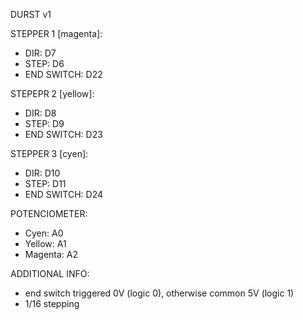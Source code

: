DURST v1

STEPPER 1 [magenta]:
- DIR: D7 
- STEP: D6 
- END SWITCH: D22 

STEPEPR 2 [yellow]:
- DIR: D8 
- STEP: D9 
- END SWITCH: D23 

STEPPER 3 [cyen]:
- DIR: D10 
- STEP: D11 
- END SWITCH: D24 

POTENCIOMETER:
- Cyen: A0 
- Yellow: A1 
- Magenta: A2 

ADDITIONAL INFO:
- end switch triggered 0V (logic 0), otherwise common 5V (logic 1) 
- 1/16 stepping
